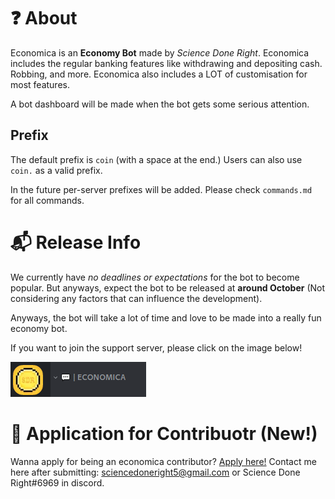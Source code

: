 # ❓ About

Economica is an **Economy Bot** made by *Science Done Right*. Economica includes the regular banking features like withdrawing and depositing cash. Robbing, and more.
Economica also includes a LOT of customisation for most features.

A bot dashboard will be made when the bot gets some serious attention.

## Prefix

The default prefix is `coin` (with a space at the end.) Users can also use `coin.` as a valid prefix.

In the future per-server prefixes will be added.
Please check `commands.md` for all commands.

# 📬 Release Info

We currently have *no deadlines or expectations* for the bot to become popular. But anyways, expect the bot to be released at **around October** (Not considering any factors that can influence the development).

Anyways, the bot will take a lot of time and love to be made into a really fun economy bot.

If you want to join the support server, please click on the image below!

[![Invitation image](images/Economica_Server.png)](https://discord.gg/HxkmbdgcEM)

# 🤚 Application for Contribuotr (New!)

Wanna apply for being an economica contributor? [Apply here!](https://forms.gle/85qj8VZeF26Fzpaw8)
Contact me here after submitting: sciencedoneright5@gmail.com or Science Done Right#6969 in discord.